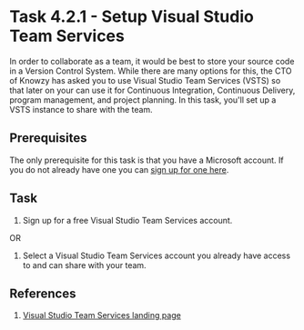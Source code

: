 # Task 4.2.1 - Setup Visual Studio Team Services

In order to collaborate as a team, it would be best to store your source code in a Version Control System.  While there are many options for this, the CTO of Knowzy has asked you to use Visual Studio Team Services (VSTS) so that later on your can use it for Continuous Integration, Continuous Delivery, program management, and project planning.  In this task, you'll set up a VSTS instance to share with the team.

## Prerequisites 

The only prerequisite for this task is that you have a Microsoft account.  If you do not already have one you can [sign up for one here](https://support.microsoft.com/en-us/instantanswers/d18cc497-d839-cf50-dea8-f99c95f2bd16/sign-up-for-a-microsoft-account).

## Task 

1.  Sign up for a free Visual Studio Team Services account. 

OR

1.  Select a Visual Studio Team Services account you already have access to and can share with your team.

## References

1.  [Visual Studio Team Services landing page](https://www.visualstudio.com/team-services/)
